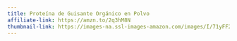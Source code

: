 ```yaml
---
title: Proteína de Guisante Orgánico en Polvo
affiliate-link: https://amzn.to/2q3hM8N
thumbnail-link: https://images-na.ssl-images-amazon.com/images/I/71yFF2kYriL._SY606_.jpg
---
```

